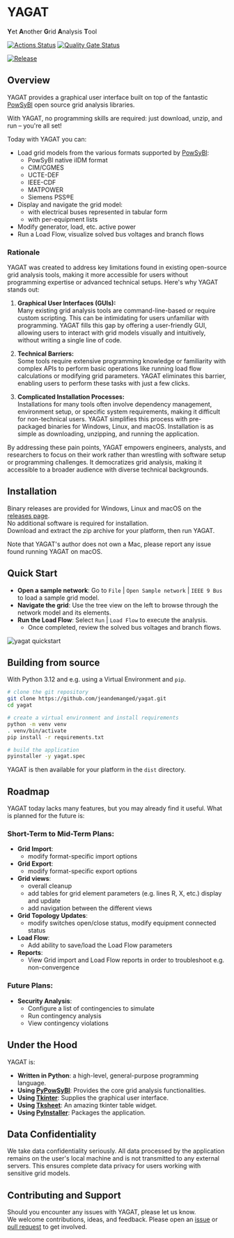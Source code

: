 # YAGAT

**Y**et **A**nother **G**rid **A**nalysis **T**ool

[![Actions Status](https://github.com/jeandemanged/yagat/workflows/CI/badge.svg)](https://github.com/jeandemanged/yagat/actions)
[![Quality Gate Status](https://sonarcloud.io/api/project_badges/measure?project=jeandemanged_yagat&metric=alert_status)](https://sonarcloud.io/summary/new_code?id=jeandemanged_yagat)

[![Release](https://img.shields.io/github/v/release/jeandemanged/yagat)](https://github.com/jeandemanged/yagat/releases/latest)

## Overview

YAGAT provides a graphical user interface built on top of the fantastic [PowSyBl](https://www.powsybl.org) open source
grid analysis libraries.

With YAGAT, no programming skills are required: just download, unzip, and run – you're all set!

Today with YAGAT you can:

- Load grid models from the various formats supported by [PowSyBl](https://www.powsybl.org):
    - PowSyBl native iIDM format
    - CIM/CGMES
    - UCTE-DEF
    - IEEE-CDF
    - MATPOWER
    - Siemens PSS®E
- Display and navigate the grid model:
    - with electrical buses represented in tabular form
    - with per-equipment lists
- Modify generator, load, etc. active power
- Run a Load Flow, visualize solved bus voltages and branch flows

### Rationale

YAGAT was created to address key limitations found in existing open-source grid analysis tools, making it more
accessible for users without programming expertise or advanced technical setups. Here's why YAGAT stands out:

1. **Graphical User Interfaces (GUIs):**  
   Many existing grid analysis tools are command-line-based or require custom scripting. This can be intimidating for
   users unfamiliar with programming. YAGAT fills this gap by offering a user-friendly GUI, allowing users to interact
   with grid models visually and intuitively, without writing a single line of code.

2. **Technical Barriers:**  
   Some tools require extensive programming knowledge or familiarity with complex APIs to perform basic operations like
   running load flow calculations or modifying grid parameters. YAGAT eliminates this barrier, enabling users to perform
   these tasks with just a few clicks.

3. **Complicated Installation Processes:**  
   Installations for many tools often involve dependency management, environment setup, or specific system
   requirements, making it difficult for non-technical users. YAGAT simplifies this process with pre-packaged binaries
   for Windows, Linux, and macOS. Installation is as simple as downloading, unzipping, and running the application.

By addressing these pain points, YAGAT empowers engineers, analysts, and researchers to focus on their work rather than
wrestling with software setup or programming challenges. It democratizes grid analysis, making it accessible to a
broader audience with diverse technical backgrounds.

## Installation

Binary releases are provided for Windows, Linux and macOS on
the [releases page](https://github.com/jeandemanged/yagat/releases).  
No additional software is required for installation.  
Download and extract the zip archive for your platform, then run YAGAT.

Note that YAGAT's author does not own a Mac, please report any issue found running YAGAT on macOS.

## Quick Start

- **Open a sample network**: Go to `File` | `Open Sample network` | `IEEE 9 Bus` to load a sample grid model.
- **Navigate the grid**: Use the tree view on the left to browse through the network model and its elements.
- **Run the Load Flow**: Select `Run` | `Load Flow` to execute the analysis.
    - Once completed, review the solved bus voltages and branch flows.

![yagat quickstart](https://github.com/user-attachments/assets/a5ef2a20-13a8-44f5-b927-8d090d173d73)

## Building from source

With Python 3.12 and e.g. using a Virtual Environment and `pip`.

```bash
# clone the git repository
git clone https://github.com/jeandemanged/yagat.git
cd yagat
```

```bash
# create a virtual environment and install requirements
python -m venv venv
. venv/bin/activate
pip install -r requirements.txt
```

```bash
# build the application
pyinstaller -y yagat.spec
```

YAGAT is then available for your platform in the `dist` directory.

## Roadmap

YAGAT today lacks many features, but you may already find it useful. What is planned for the future is:

### Short-Term to Mid-Term Plans:

- **Grid Import**:
    - modify format-specific import options
- **Grid Export**:
    - modify format-specific export options
- **Grid views**:
    - overall cleanup
    - add tables for grid element parameters (e.g. lines R, X, etc.) display and update
    - add navigation between the different views
- **Grid Topology Updates**:
    - modify switches open/close status, modify equipment connected status
- **Load Flow**:
    - Add ability to save/load the Load Flow parameters
- **Reports**:
    - View Grid import and Load Flow reports in order to troubleshoot e.g. non-convergence

### Future Plans:

- **Security Analysis**:
    - Configure a list of contingencies to simulate
    - Run contingency analysis
    - View contingency violations

## Under the Hood

YAGAT is:

- **Written in Python**: a high-level, general-purpose programming language.
- **Using [PyPowSyBl](https://pypowsybl.readthedocs.io/en/latest/index.html)**: Provides the core grid analysis
  functionalities.
- **Using [Tkinter](https://wiki.python.org/moin/TkInter)**: Supplies the graphical user interface.
- **Using [Tksheet](https://github.com/ragardner/tksheet)**: An amazing tkinter table widget.
- **Using [PyInstaller](https://pyinstaller.org/en/stable/)**: Packages the application.

## Data Confidentiality

We take data confidentiality seriously.
All data processed by the application remains on the user's local machine and is not transmitted to any external
servers.
This ensures complete data privacy for users working with sensitive grid models.

## Contributing and Support

Should you encounter any issues with YAGAT, please let us know.  
We welcome contributions, ideas, and feedback. Please open an [issue](https://github.com/jeandemanged/yagat/issues)
or [pull request](https://github.com/jeandemanged/yagat/pulls) to get involved.
